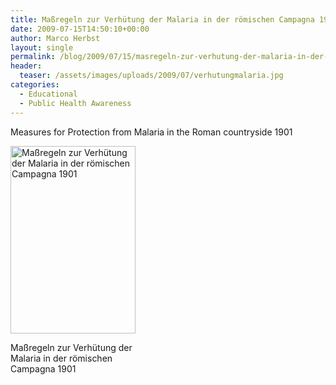 ```yaml
---
title: Maßregeln zur Verhütung der Malaria in der römischen Campagna 1901
date: 2009-07-15T14:50:10+00:00
author: Marco Herbst
layout: single
permalink: /blog/2009/07/15/masregeln-zur-verhutung-der-malaria-in-der-romischen-campagna-1901/
header:
  teaser: /assets/images/uploads/2009/07/verhutungmalaria.jpg
categories:
  - Educational
  - Public Health Awareness
---
```

Measures for Protection from Malaria in the Roman countryside 1901

<div id="attachment_262" style="width: 210px" class="wp-caption alignnone">
  <a href="{{ base }}/assets/images/uploads/2009/07/verhutungmalaria.jpg"><img class="size-medium wp-image-262" title="Maßregeln zur Verhütung der Malaria in der römischen Campagna 1901" alt="Maßregeln zur Verhütung der Malaria in der römischen Campagna 1901" src="{{ base }}/assets/images/uploads/2009/07/verhutungmalaria.jpg" width="200" height="300" /></a>
  
  <p class="wp-caption-text">
    Maßregeln zur Verhütung der Malaria in der römischen Campagna 1901
  </p>
</div>